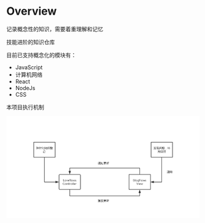 # Overview

记录概念性的知识，需要着重理解和记忆

技能进阶的知识仓库

目前已支持概念化的模块有：

- JavaScript
- 计算机网络
- React
- NodeJs
- CSS

本项目执行机制

![workFlows](../flows.png)